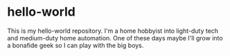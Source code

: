 # hello-world
This is my hello-world repository.
I'm a home hobbyist into light-duty tech and medium-duty home automation.
One of these days maybe I'll grow into a bonafide geek so I can play with the big boys.
